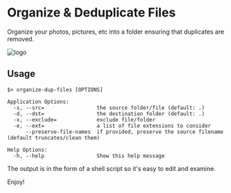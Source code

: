 # Organize & Deduplicate Files

Organize your photos, pictures, etc into a folder ensuring that duplicates are removed.

![logo](./logo.svg)

## Usage

```
$> organize-dup-files [OPTIONS]

Application Options:
  -s, --src=                 the source folder/file (default: .)
  -d, --dst=                 the destination folder (default: .)
  -x, --exclude=             exclude file/folder
  -e, --ext=                 a list of file extensions to consider
      --preserve-file-names  if provided, preserve the source filename (default truncates/clean them)

Help Options:
  -h, --help                 Show this help message
```

The output is in the form of a shell script so it's easy to edit and examine.

Enjoy!
